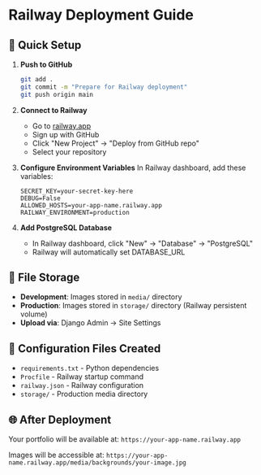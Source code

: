 # Railway Deployment Guide

## 🚀 Quick Setup

1. **Push to GitHub**
   ```bash
   git add .
   git commit -m "Prepare for Railway deployment"
   git push origin main
   ```

2. **Connect to Railway**
   - Go to [railway.app](https://railway.app)
   - Sign up with GitHub
   - Click "New Project" → "Deploy from GitHub repo"
   - Select your repository

3. **Configure Environment Variables**
   In Railway dashboard, add these variables:
   ```
   SECRET_KEY=your-secret-key-here
   DEBUG=False
   ALLOWED_HOSTS=your-app-name.railway.app
   RAILWAY_ENVIRONMENT=production
   ```

4. **Add PostgreSQL Database**
   - In Railway dashboard, click "New" → "Database" → "PostgreSQL"
   - Railway will automatically set DATABASE_URL

## 📁 File Storage

- **Development**: Images stored in `media/` directory
- **Production**: Images stored in `storage/` directory (Railway persistent volume)
- **Upload via**: Django Admin → Site Settings

## 🔧 Configuration Files Created

- `requirements.txt` - Python dependencies
- `Procfile` - Railway startup command
- `railway.json` - Railway configuration
- `storage/` - Production media directory

## 🌐 After Deployment

Your portfolio will be available at:
`https://your-app-name.railway.app`

Images will be accessible at:
`https://your-app-name.railway.app/media/backgrounds/your-image.jpg`
